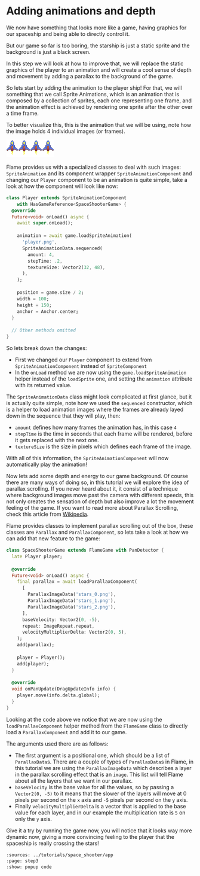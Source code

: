 # Adding animations and depth

We now have something that looks more like a game, having graphics for our spaceship and being
able to directly control it.

But our game so far is too boring, the starship is just a static sprite and the background is
just a black screen.

In this step we will look at how to improve that, we will replace the static graphics of the player
to an animation and will create a cool sense of depth and movement by adding a parallax to the
background of the game.

So lets start by adding the animation to the player ship! For that, we will something that we
call Sprite Animations, which is an animation that is composed by a collection of sprites, each
one representing one frame, and the animation effect is achieved by rendering one sprite after
the other over a time frame.

To better visualize this, this is the animation that we will be using, note how the image holds 4
individual images (or frames).

![](app/assets/images/player.png)

Flame provides us with a specialized classes to deal with such images: `SpriteAnimation` and its component
wrapper `SpriteAnimationComponent` and changing our `Player` component to be an animation is quite
simple, take a look at how the component will look like now:

```dart
class Player extends SpriteAnimationComponent
    with HasGameReference<SpaceShooterGame> {
  @override
  Future<void> onLoad() async {
    await super.onLoad();

    animation = await game.loadSpriteAnimation(
      'player.png',
      SpriteAnimationData.sequenced(
        amount: 4,
        stepTime: .2,
        textureSize: Vector2(32, 48),
      ),
    );

    position = game.size / 2;
    width = 100;
    height = 150;
    anchor = Anchor.center;
  }

  // Other methods omitted
}
```

So lets break down the changes:

- First we changed our `Player` component to extend from `SpriteAnimationComponent` instead of
`SpriteComponent`
- In the `onLoad` method we are now using the `game.loadSpriteAnimation` helper instead of the
 `loadSprite` one, and setting the `animation` attribute with its returned value.

The `SpriteAnimationData` class might look complicated at first glance, but it is actually quite
simple, note how we used the `sequenced` constructor, which is a helper to load animation images
where the frames are already layed down in the sequence that they will play, then:

- `amount` defines how many frames the animation has, in this case `4`
- `stepTime` is the time in seconds that each frame will be rendered, before it gets replaced
with the next one.
- `textureSize` is the size in pixels which defines each frame of the image.

With all of this information, the `SpriteAnimationComponent` will now automatically play the
animation!

Now lets add some depth and energy to our game background. Of course there are many ways of
doing so, in this tutorial we will explore the idea of parallax scrolling. If you never heard
about it, it consist of a technique where background images move past the camera with different
speeds, this not only creates the sensation of depth but also improve a lot the movement feeling
of the game. If you want to read more about Parallax Scrolling, check this article
from [Wikipedia](https://en.wikipedia.org/wiki/Parallax_scrolling).

Flame provides classes to implement parallax scrolling out of the box, these classes are `Parallax` and
`ParallaxComponent`, so lets take a look at how we can add that new feature to the game:

```dart
class SpaceShooterGame extends FlameGame with PanDetector {
  late Player player;

  @override
  Future<void> onLoad() async {
    final parallax = await loadParallaxComponent(
      [
        ParallaxImageData('stars_0.png'),
        ParallaxImageData('stars_1.png'),
        ParallaxImageData('stars_2.png'),
      ],
      baseVelocity: Vector2(0, -5),
      repeat: ImageRepeat.repeat,
      velocityMultiplierDelta: Vector2(0, 5),
    );
    add(parallax);

    player = Player();
    add(player);
  }

  @override
  void onPanUpdate(DragUpdateInfo info) {
    player.move(info.delta.global);
  }
}
```

Looking at the code above we notice that we are now using the `loadParallaxComponent` helper
method from the `FlameGame` class to directly load a `ParallaxComponent` and add it to our game.

The arguments used there are as follows:

- The first argument is a positional one, which should be a list of `ParallaxData`s. There are a
couple of types of `ParallaxData`s in Flame, in this tutorial we are using the `ParallaxImageData`
which describes a layer in the parallax scrolling effect that is an `image`. This list will tell
Flame about all the layers that we want in our parallax.
- `baseVelocity` is the base value for all the values, so by passing a `Vector2(0, -5)` to it
means that the slower of the layers will move at 0 pixels per second on the `x` axis and `-5`
pixels per second on the `y` axis.
- Finally `velocityMultiplierDelta` is a vector that is applied to the base value for each layer,
and in our example the multiplication rate is `5` on only the `y` axis.


Give it a try by running the game now, you will notice that it looks way more dynamic now, giving a
more convincing feeling to the player that the spaceship is really crossing the stars!

```{flutter-app}
:sources: ../tutorials/space_shooter/app
:page: step3
:show: popup code
```
